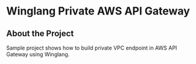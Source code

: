 # Winglang Private AWS API Gateway

## About the Project
Sample project shows how to build private VPC endpoint in AWS API Gateway using Winglang.
